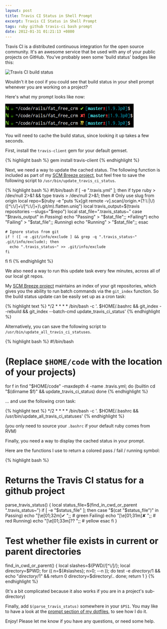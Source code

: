 ```yaml
---
layout: post
title: Travis CI Status in Shell Prompt
excerpt: Travis CI Status in Shell Prompt
tags: ruby github travis-ci bash prompt
date: 2012-01-31 01:21:13 +0800
---
```



Travis CI is a distributed continuous integration for the open source community. It's an awesome service that be used with any of your public projects on GitHub. You've probably seen some 'build status' badges like this:

<img src="https://secure.travis-ci.org/travis-ci/travis-ci.png" alt="Travis CI build status">

Wouldn't it be cool if you could see that build status in your shell prompt whenever you are working on a project?

Here's what my prompt looks like now:

<img src="/images/posts/2012/01/travis_ci_prompt.png" alt="Travis CI status in prompt" />


You will need to cache the build status, since looking it up takes a few seconds.

First, install the `travis-client` gem for your default gemset.

{% highlight bash %}
gem install travis-client
{% endhighlight %}


Next, we need a way to update the cached status.
The following function is included as part of my [SCM Breeze project](http://madebynathan.com/2011/10/18/git-shortcuts-like-youve-never-seen-before/), but feel free to save the following script to `/usr/bin/update_travis_ci_status`.

{% highlight bash %}
#!/bin/bash
if [ -e ".travis.yml" ]; then
  if type ruby > /dev/null 2>&1 && type travis > /dev/null 2>&1; then
    # Only use slug from origin
    local repo=$(ruby -e "puts %x[git remote -v].scan(/origin.*(?:\:|\/)([^\:\/]+\/[^\:\/]+)\.git/m).flatten.uniq")
    local travis_output=$(travis repositories --slugs="$repo")
    local stat_file=".travis_status~"
    case "$travis_output" in
    *Passing*) echo "Passing" > "$stat_file";;
    *Failing*) echo "Failing" > "$stat_file";;
    *Running*) echo "Running" > "$stat_file";;
    esac
    
    # Ignore status from git
    if ! ([ -e .git/info/exclude ] && grep -q ".travis_status~" .git/info/exclude); then 
      echo ".travis_status~" >> .git/info/exclude
    fi
  fi
fi
{% endhighlight %}

We also need a way to run this update task every few minutes, across all of our local git repos.

My [SCM Breeze project](http://madebynathan.com/2011/10/18/git-shortcuts-like-youve-never-seen-before/) maintains an index of your git repositories, which gives you the ability to run batch commands via the `git_index` function.
So the build status update can be easily set up as a cron task:

{% highlight text %}
*/2 * * * * /bin/bash -c '. $HOME/.bashrc && git_index --rebuild && git_index --batch-cmd update_travis_ci_status'
{% endhighlight %}

Alternatively, you can save the following script to `/usr/bin/update_all_travis_ci_statuses`.

{% highlight bash %}
#!/bin/bash
# (Replace `$HOME/code` with the location of your projects)
for f in find "$HOME/code" -maxdepth 4 -name .travis.yml; do
  (builtin cd "$(dirname $f)" && update_travis_ci_status)
done
{% endhighlight %}

... and use the following cron task:

{% highlight text %}
*/2 * * * * /bin/bash -c '. $HOME/.bashrc && /usr/bin/update_all_travis_ci_statuses'
{% endhighlight %}

(you only need to source your `.bashrc` if your default ruby comes from RVM)


Finally, you need a way to display the cached status in your prompt.

Here are the functions I use to return a colored pass / fail / running symbol:

{% highlight bash %}
# Returns the Travis CI status for a github project
parse_travis_status() {
  local status_file=$(find_in_cwd_or_parent ".travis_status~")
  if [ -e "$status_file" ]; then
    case "$(cat "$status_file")" in
    Passing) echo "\[\e[01;32m\]✔ ";; # green
    Failing) echo "\[\e[01;31m\]✘ ";; # red
    Running) echo "\[\e[01;33m\]⁇ ";; # yellow
    esac
  fi
}

# Test whether file exists in current or parent directories
find_in_cwd_or_parent() {
  local slashes=${PWD//[^\/]/}; local directory=$PWD;
  for (( n=${#slashes}; n>0; --n )); do
    test -e $directory/$1 && echo "$directory/$1" && return 0
    directory=$directory/..
  done; return 1
}
{% endhighlight %}

(It's a bit complicated because it also works if you are in a project's sub-directory)

Finally, add `$(parse_travis_status)` somewhere in your `$PS1`. You may like to have a look at the [prompt section of my dotfiles](https://github.com/ndbroadbent/dotfiles/blob/master/bashrc/prompt.sh), to see how I do it.


Enjoy! Please let me know if you have any questions, or need some help.